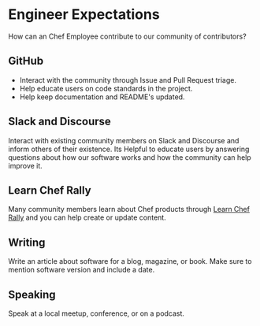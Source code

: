# Engineer Expectations

How can an Chef Employee contribute to our community of contributors?

## GitHub

 * Interact with the community through Issue and Pull Request triage.
 * Help educate users on code standards in the project.
 * Help keep documentation and README's updated.

## Slack and Discourse

Interact with existing community members on Slack and Discourse and inform others of their existence. Its Helpful to educate users by answering questions about how our software works and how the community can help improve it.

## Learn Chef Rally

Many community members learn about Chef products through [Learn Chef Rally](https://learn.chef.io) and you can help create or update content.

## Writing

Write an article about software for a blog, magazine, or book. Make sure to mention software version and include a date.

## Speaking

Speak at a local meetup, conference, or on a podcast.
